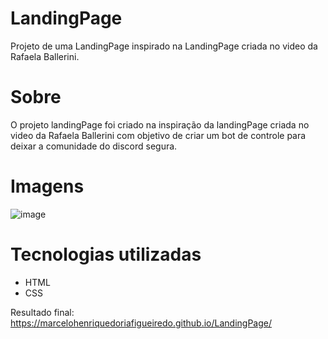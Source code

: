 # LandingPage
 Projeto de uma LandingPage inspirado na LandingPage criada no video da  Rafaela Ballerini.

# Sobre
O projeto landingPage foi criado na inspiração da landingPage criada no video da Rafaela Ballerini com objetivo de criar um bot de controle para deixar a comunidade do discord segura.

# Imagens
![image](https://user-images.githubusercontent.com/68343463/156763657-0789148d-69b5-4b74-a8a6-c8bd99c05a50.png)

# Tecnologias utilizadas
* HTML
* CSS

Resultado final: https://marcelohenriquedoriafigueiredo.github.io/LandingPage/
